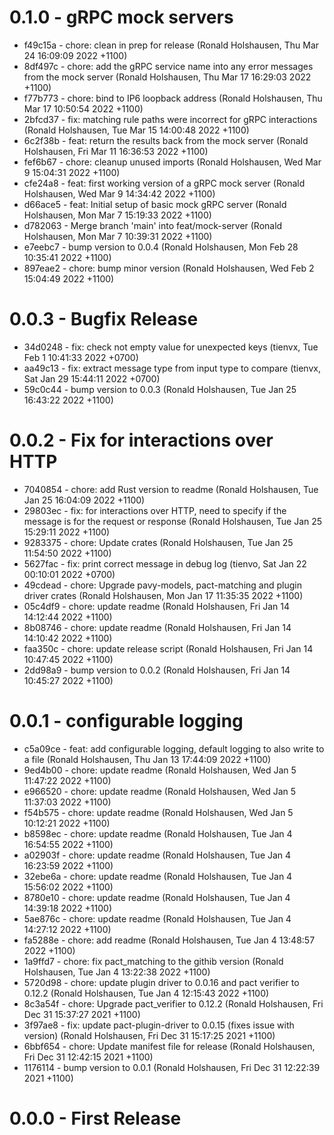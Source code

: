 # 0.1.0 - gRPC mock servers

* f49c15a - chore: clean in prep for release (Ronald Holshausen, Thu Mar 24 16:09:09 2022 +1100)
* 8df497c - chore: add the gRPC service name into any error messages from the mock server (Ronald Holshausen, Thu Mar 17 16:29:03 2022 +1100)
* f77b773 - chore: bind to IP6 loopback address (Ronald Holshausen, Thu Mar 17 10:50:54 2022 +1100)
* 2bfcd37 - fix: matching rule paths were incorrect for gRPC interactions (Ronald Holshausen, Tue Mar 15 14:00:48 2022 +1100)
* 6c2f38b - feat: return the results back from the mock server (Ronald Holshausen, Fri Mar 11 16:36:53 2022 +1100)
* fef6b67 - chore: cleanup unused imports (Ronald Holshausen, Wed Mar 9 15:04:31 2022 +1100)
* cfe24a8 - feat: first working version of a gRPC mock server (Ronald Holshausen, Wed Mar 9 14:34:42 2022 +1100)
* d66ace5 - feat: Initial setup of basic mock gRPC server (Ronald Holshausen, Mon Mar 7 15:19:33 2022 +1100)
* d782063 - Merge branch 'main' into feat/mock-server (Ronald Holshausen, Mon Mar 7 10:39:31 2022 +1100)
* e7eebc7 - bump version to 0.0.4 (Ronald Holshausen, Mon Feb 28 10:35:41 2022 +1100)
* 897eae2 - chore: bump minor version (Ronald Holshausen, Wed Feb 2 15:04:49 2022 +1100)

# 0.0.3 - Bugfix Release

* 34d0248 - fix: check not empty value for unexpected keys (tienvx, Tue Feb 1 10:41:33 2022 +0700)
* aa49c13 - fix: extract message type from input type to compare (tienvx, Sat Jan 29 15:44:11 2022 +0700)
* 59c0c44 - bump version to 0.0.3 (Ronald Holshausen, Tue Jan 25 16:43:22 2022 +1100)

# 0.0.2 - Fix for interactions over HTTP

* 7040854 - chore: add Rust version to readme (Ronald Holshausen, Tue Jan 25 16:04:09 2022 +1100)
* 29803ec - fix: for interactions over HTTP, need to specify if the message is for the request or response (Ronald Holshausen, Tue Jan 25 15:29:11 2022 +1100)
* 9283375 - chore: Update crates (Ronald Holshausen, Tue Jan 25 11:54:50 2022 +1100)
* 5627fac - fix: print correct message in debug log (tienvo, Sat Jan 22 00:10:01 2022 +0700)
* 49cdead - chore: Upgrade pavy-models, pact-matching and plugin driver crates (Ronald Holshausen, Mon Jan 17 11:35:35 2022 +1100)
* 05c4df9 - chore: update readme (Ronald Holshausen, Fri Jan 14 14:12:44 2022 +1100)
* 8b08746 - chore: update readme (Ronald Holshausen, Fri Jan 14 14:10:42 2022 +1100)
* faa350c - chore: update release script (Ronald Holshausen, Fri Jan 14 10:47:45 2022 +1100)
* 2dd98a9 - bump version to 0.0.2 (Ronald Holshausen, Fri Jan 14 10:45:27 2022 +1100)

# 0.0.1 - configurable logging

* c5a09ce - feat: add configurable logging, default logging to also write to a file (Ronald Holshausen, Thu Jan 13 17:44:09 2022 +1100)
* 9ed4b00 - chore: update readme (Ronald Holshausen, Wed Jan 5 11:47:22 2022 +1100)
* e966520 - chore: update readme (Ronald Holshausen, Wed Jan 5 11:37:03 2022 +1100)
* f54b575 - chore: update readme (Ronald Holshausen, Wed Jan 5 10:12:21 2022 +1100)
* b8598ec - chore: update readme (Ronald Holshausen, Tue Jan 4 16:54:55 2022 +1100)
* a02903f - chore: update readme (Ronald Holshausen, Tue Jan 4 16:23:59 2022 +1100)
* 32ebe6a - chore: update readme (Ronald Holshausen, Tue Jan 4 15:56:02 2022 +1100)
* 8780e10 - chore: update readme (Ronald Holshausen, Tue Jan 4 14:39:18 2022 +1100)
* 5ae876c - chore: update readme (Ronald Holshausen, Tue Jan 4 14:27:12 2022 +1100)
* fa5288e - chore: add readme (Ronald Holshausen, Tue Jan 4 13:48:57 2022 +1100)
* 1a9ffd7 - chore: fix pact_matching to the githib version (Ronald Holshausen, Tue Jan 4 13:22:38 2022 +1100)
* 5720d98 - chore: update plugin driver to 0.0.16 and pact verifier to 0.12.2 (Ronald Holshausen, Tue Jan 4 12:15:43 2022 +1100)
* 8c3a54f - chore: Upgrade pact_verifier to 0.12.2 (Ronald Holshausen, Fri Dec 31 15:37:27 2021 +1100)
* 3f97ae8 - fix: update pact-plugin-driver to 0.0.15 (fixes issue with version) (Ronald Holshausen, Fri Dec 31 15:17:25 2021 +1100)
* 6bbf654 - chore: Update manifest file for release (Ronald Holshausen, Fri Dec 31 12:42:15 2021 +1100)
* 1176114 - bump version to 0.0.1 (Ronald Holshausen, Fri Dec 31 12:22:39 2021 +1100)

# 0.0.0 - First Release
